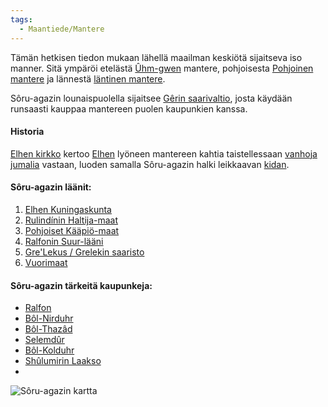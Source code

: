 ```yaml
---
tags:
  - Maantiede/Mantere
---
```

Tämän hetkisen tiedon mukaan lähellä maailman keskiötä sijaitseva iso manner. Sitä ympäröi etelästä [Ûhm-gwen](Ûhm-gwe.md) mantere, pohjoisesta [Pohjoinen mantere](Pohjoinen%20mantere) ja lännestä [läntinen mantere](Läntinen%20mantere.md).

Sôru-agazin lounaispuolella sijaitsee [Gêrin saarivaltio](Gêrin%20saarivaltio.md), josta käydään runsaasti kauppaa mantereen puolen kaupunkien kanssa.


#### Historia
[Elhen kirkko](Elhen%20kirkko.md) kertoo [Elhen](Elhe.md) lyöneen mantereen kahtia taistellessaan [vanhoja jumalia](Vanhat%20jumalat.md) vastaan, luoden samalla Sôru-agazin halki leikkaavan [kidan](Kita).


#### Sôru-agazin läänit:
1. [Elhen Kuningaskunta](Elhen%20Kuningaskunta)
2. [Rulindínin Haltija-maat](Rulindínin%20Haltija-maat.md)
3. [Pohjoiset Kääpiö-maat](Pohjoiset%20Kääpiö-maat.md)
4. [Ralfonin Suur-lääni](Ralfonin%20Suur-lääni)
5. [Gre'Lekus / Grelekin saaristo](Gre'Lekus%20/%20Grelekin%20saaristo)
6. [Vuorimaat](Vuorimaat)

#### Sôru-agazin tärkeitä kaupunkeja:
- [Ralfon](Ralfon.md)
- [Bôl-Nirduhr](Bôl-Nirduhr)
- [Bôl-Thazâd](Bôl-Thazâd.md)
- [Selemdûr](Selemdûr.md)
- [Bôl-Kolduhr](Bôl-Kolduhr.md)
- [Shûlumirin Laakso](Shûlumirin%20Laakso)
- 


![Sôru-agazin kartta](Sôru-agazin%20kartta.png)